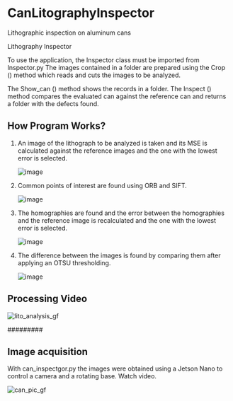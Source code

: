 # CanLitographyInspector
Lithographic inspection on aluminum cans


Lithography Inspector

To use the application, the Inspector class must be imported from Inspector.py
The images contained in a folder are prepared using the Crop () method which reads and cuts the images to be analyzed.

The Show_can () method shows the records in a folder.
The Inspect () method compares the evaluated can against the reference can and returns a folder with the defects found.
## How Program Works? ##
1. An image of the lithograph to be analyzed is taken and its MSE is calculated against the reference images and the one with the lowest error is selected.
   
     ![image](https://github.com/juansoto87/CanLitographyInspector/assets/70484982/25c77099-ae49-43d9-9602-9db8ff49134d)

3. Common points of interest are found using ORB and SIFT.
   
   ![image](https://github.com/juansoto87/CanLitographyInspector/assets/70484982/20dd04cd-46ff-476c-8009-89ff68a8a37f)
   
5. The homographies are found and the error between the homographies and the reference image is recalculated and the one with the lowest error is selected.
   
   ![image](https://github.com/juansoto87/CanLitographyInspector/assets/70484982/27a9eea3-8d3f-4eb2-a6fc-5fd276235467)
   
7. The difference between the images is found by comparing them after applying an OTSU thresholding.
   
   ![image](https://github.com/juansoto87/CanLitographyInspector/assets/70484982/5e1040a1-7a54-4a7a-abc9-94e232f916be)

## Processing Video ##

![lito_analysis_gf](https://github.com/juansoto87/CanLitographyInspector/assets/70484982/98c0da9b-c2b1-4635-8fe8-8bd738b64636)

#########
## Image acquisition ##
With can_inspectgor.py the images were obtained using a Jetson Nano to control a camera and a rotating base. Watch video.

![can_pic_gf](https://github.com/juansoto87/CanLitographyInspector/assets/70484982/adc6e7b9-0744-4aac-9588-efdafdebae6f)
